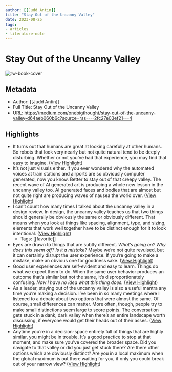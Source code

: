 ```yaml
---
author: [[Judd Antin]]
title: "Stay Out of the Uncanny Valley"
date: 2023-08-25
tags: 
- articles
- literature-note
---
```

# Stay Out of the Uncanny Valley

![rw-book-cover](https://miro.medium.com/v2/resize:fit:1024/1*RhBV_4fx3g7mV4NWFnys2w.png)

## Metadata
- Author: [[Judd Antin]]
- Full Title: Stay Out of the Uncanny Valley
- URL: https://medium.com/onebigthought/stay-out-of-the-uncanny-valley-d64aeb060b6c?source=rss----2fc27e03ef21---4

## Highlights
- It turns out that humans are great at looking carefully at other humans. So robots that look very nearly but not quite natural tend to be deeply disturbing. Whether or not you’ve had that experience, you may find that easy to imagine. ([View Highlight](https://read.readwise.io/read/01h6jya9rqxej2y2b10dgtpyh2))
- It’s not just visuals either. If you ever wondered why the automated voices at train stations and airports are so obviously computer generated, now you know. Better to stay out of that creepy valley. The recent wave of AI generated art is producing a whole new lesson in the uncanny valley too. AI generated faces and bodies that are almost but not quite right are producing waves of nausea the world over. ([View Highlight](https://read.readwise.io/read/01h6jyam7jcxa1dqs90c0ect2r))
- I can’t count how many times I talked about the uncanny valley in a design review. In design, the uncanny valley teaches us that two things should generally be obviously the same or obviously different. That means when you look at things like spacing, alignment, type, and sizing, elements that work well together have to be distinct enough for it to look intentional. ([View Highlight](https://read.readwise.io/read/01h6jybp211dn1e4yw07a9gxj5))
    - Tags: [[favorite]] 
- Eyes are drawn to things that are subtly different. *What’s going on? Why does this seem off? Is it a mistake?* Maybe we’re not quite revulsed, but it can certainly disrupt the user experience. If you’re going to make a mistake, make an obvious one for goodness sake. ([View Highlight](https://read.readwise.io/read/01h6jybvze7182v2745h72g36p))
- Good user experiences are self-evident and easy to learn. Things do what we expect them to do. When the same user behavior produces an outcome that’s similar but not the same, it’s disproportionately confusing. *Now I have no idea what this thing does.* ([View Highlight](https://read.readwise.io/read/01h6jyctp7tjp3m0esr4vp6ezg))
- As a leader, staying out of the uncanny valley is also a useful mantra any time you’re making a decision. I’ve been in so many meetings where I listened to a debate about two options that were almost the same. Of course, small differences can matter. More often, though, people try to make small distinctions seem large to score points. The conversation gets stuck in a dank, dark valley when there’s an entire landscape worth discussing, if everyone would get their heads out of their asses. ([View Highlight](https://read.readwise.io/read/01h6jyeb26zsn2m89hvqvdfvz0))
- Anytime you’re in a decision-space entirely full of things that are highly similar, you might be in trouble. It’s a good practice to stop at that moment, and make sure you’ve covered the broader space. Did you navigate to that valley or did you just get stuck there? Are there other options which are obviously distinct? Are you in a local maximum when the global maximum is out there waiting for you, if only you could break out of your narrow view? ([View Highlight](https://read.readwise.io/read/01h6jyerq6kf1d86trnzsq1m8d))
